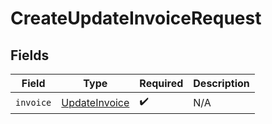 # CreateUpdateInvoiceRequest


## Fields

| Field                                                 | Type                                                  | Required                                              | Description                                           |
| ----------------------------------------------------- | ----------------------------------------------------- | ----------------------------------------------------- | ----------------------------------------------------- |
| `invoice`                                             | [UpdateInvoice](../../models/shared/updateinvoice.md) | :heavy_check_mark:                                    | N/A                                                   |